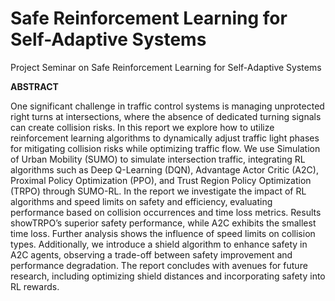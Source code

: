 # Safe Reinforcement Learning for Self-Adaptive Systems
Project Seminar on Safe Reinforcement Learning for Self-Adaptive Systems

**ABSTRACT**

One significant challenge in traffic control systems is managing
unprotected right turns at intersections, where the absence of dedicated
turning signals can create collision risks. In this report we
explore how to utilize reinforcement learning algorithms to dynamically
adjust traffic light phases for mitigating collision risks
while optimizing traffic flow. We use Simulation of Urban Mobility
(SUMO) to simulate intersection traffic, integrating RL algorithms
such as Deep Q-Learning (DQN), Advantage Actor Critic (A2C),
Proximal Policy Optimization (PPO), and Trust Region Policy Optimization
(TRPO) through SUMO-RL. In the report we investigate
the impact of RL algorithms and speed limits on safety and efficiency,
evaluating performance based on collision occurrences and
time loss metrics. Results showTRPO’s superior safety performance,
while A2C exhibits the smallest time loss. Further analysis shows
the influence of speed limits on collision types. Additionally, we
introduce a shield algorithm to enhance safety in A2C agents, observing
a trade-off between safety improvement and performance
degradation. The report concludes with avenues for future research,
including optimizing shield distances and incorporating safety into
RL rewards.
